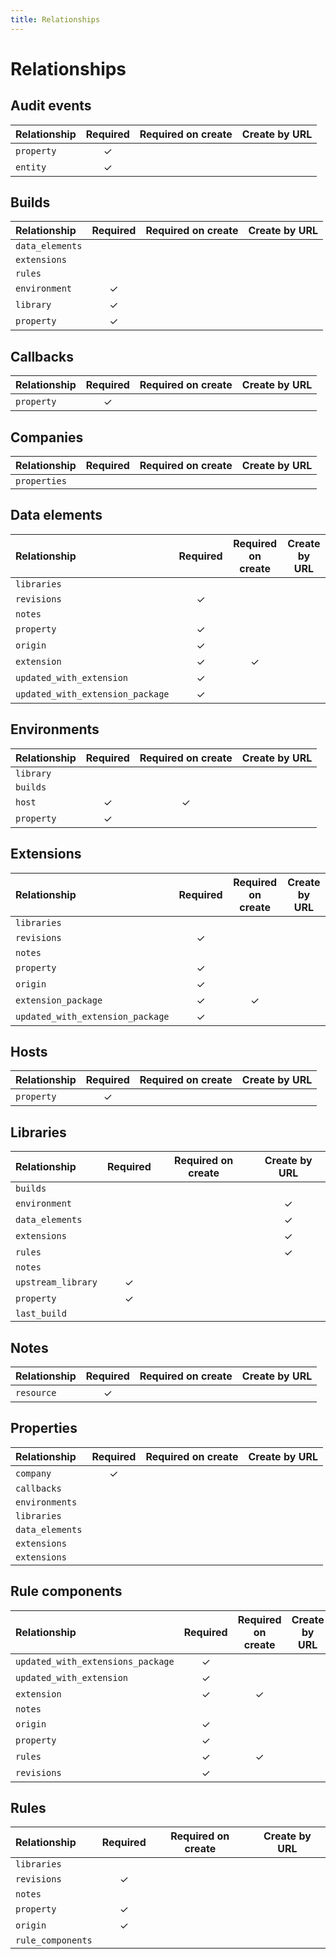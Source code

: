 ```yaml
---
title: Relationships
---
```


# Relationships

## Audit events

| Relationship | Required | Required on create | Create by URL |
| :--- | :---: | :---: | :---: |
| `property` | &#x2713; | | |
| `entity` | &#x2713; | | |

## Builds

| Relationship | Required | Required on create | Create by URL |
| :--- | :---: | :---: | :---: |
| `data_elements` | | | |
| `extensions` | | | |
| `rules` | | | |
| `environment` | &#x2713; | | |
| `library` | &#x2713; | | |
| `property` | &#x2713; | | |

## Callbacks

| Relationship | Required | Required on create | Create by URL |
| :--- | :---: | :---: | :---: |
| `property` | &#x2713; | | |

## Companies

| Relationship | Required | Required on create | Create by URL |
| :--- | :---: | :---: | :---: |
| `properties` | | | |

## Data elements

| Relationship | Required | Required on create | Create by URL |
| :--- | :---: | :---: | :---: |
| `libraries` | | | |
| `revisions` | &#x2713; | | |
| `notes` | | | |
| `property` | &#x2713; | | |
| `origin` | &#x2713; | | |
| `extension` | &#x2713; | &#x2713; | |
| `updated_with_extension` | &#x2713; | | |
| `updated_with_extension_package` | &#x2713; | | |

## Environments

| Relationship | Required | Required on create | Create by URL |
| :--- | :---: | :---: | :---: |
| `library` | | | |
| `builds` | | | |
| `host` | &#x2713; | &#x2713; | |
| `property` | &#x2713; | | |

## Extensions

| Relationship | Required | Required on create | Create by URL |
| :--- | :---: | :---: | :---: |
| `libraries` | | | |
| `revisions` | &#x2713; | | |
| `notes` | | | |
| `property` | &#x2713; | | |
| `origin` | &#x2713; | | |
| `extension_package` | &#x2713; | &#x2713; | |
| `updated_with_extension_package` | &#x2713; | | |

## Hosts

| Relationship | Required | Required on create | Create by URL |
| :--- | :---: | :---: | :---: |
| `property` | &#x2713; | | |

## Libraries

| Relationship | Required | Required on create | Create by URL |
| :--- | :---: | :---: | :---: |
| `builds` | | | |
| `environment` | | | &#x2713; |
| `data_elements` | | | &#x2713; |
| `extensions` | | | &#x2713; |
| `rules` | | | &#x2713; |
| `notes` | | | |
| `upstream_library` | &#x2713; | | |
| `property` | &#x2713; | | |
| `last_build` | | | |

## Notes

| Relationship | Required | Required on create | Create by URL |
| :--- | :---: | :---: | :---: |
| `resource` | &#x2713; | | |

## Properties

| Relationship | Required | Required on create | Create by URL |
| :--- | :---: | :---: | :---: |
| `company` | &#x2713; | | |
| `callbacks` | | | |
| `environments` | | | |
| `libraries` | | | |
| `data_elements` | | | |
| `extensions` | | | |
| `extensions` | | | |

## Rule components

| Relationship | Required | Required on create | Create by URL |
| :--- | :---: | :---: | :---: |
| `updated_with_extensions_package` | &#x2713; | | |
| `updated_with_extension` | &#x2713; | | |
| `extension` | &#x2713; | &#x2713; | |
| `notes` | | | |
| `origin` | &#x2713; | | |
| `property` | &#x2713; | | |
| `rules` | &#x2713; | &#x2713; | |
| `revisions` | &#x2713; | | |

## Rules

| Relationship | Required | Required on create | Create by URL |
| :--- | :---: | :---: | :---: |
| `libraries` | | | |
| `revisions` | &#x2713; | | |
| `notes` | | | |
| `property` | &#x2713; | | |
| `origin` | &#x2713; | | |
| `rule_components` | | | |